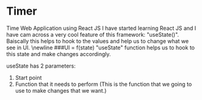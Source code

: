 # Timer
Time Web Application using React JS
I have started learning React JS and I have cam across a very cool feature of this framework: "useState()". Baiscally this helps to hook to the values and help us to change 
what we see in UI.
\newline
###UI = f(state)
"useState" function helps us to hook to this state and make changes accordingly.

useState has 2 parameters:
1. Start point
2. Function that it needs to perform (This is the function that we going to use to make changes that we want.)
